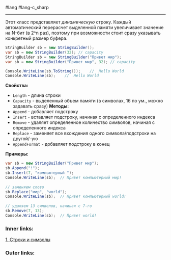 #lang #lang-c_sharp 

---
Этот класс представляет *динамическую* строку.
Каждый автоматический перерасчет выделенной памяти увеличивает значение на N-бит (в 2^n раз), поэтому при возможности стоит сразу указывать конкретный размер буфера.

```csharp
StringBuilder sb = new StringBuilder();
var sb = new StringBuilder(32); // capacity
StringBuilder sb = new StringBuilder("Привет мир");
var sb = new StringBuilder("Привет мир", 32); // capacity

Console.WriteLine(sb.ToString());    //  Hello World
Console.WriteLine(sb);    //  Hello World
```

**Свойства:**
- `Length` - длина строки
- `Capacity` - выделенный объем памяти (в символах, 16 по ум., можно задавать сразу)
**Методы:**
- `Append` - добавляет подстроку
- `Insert` - вставляет подстроку, начиная с определенного индекса
- `Remove` - удаляет определенное количество символов, начиная с определенного индекса
- `Replace` - заменяет все вхождения одного символа/подстроки на другой/-ую
- `AppendFormat` - добавляет подстроку в конец

**Примеры:**

```csharp
var sb = new StringBuilder("Привет мир");
sb.Append("!");
sb.Insert(7, "компьютерный ");
Console.WriteLine(sb);  // Привет компьютерный мир!
 
// заменяем слово
sb.Replace("мир", "world");
Console.WriteLine(sb);  // Привет компьютерный world!
 
// удаляем 13 символов, начиная с 7-го
sb.Remove(7, 13);
Console.WriteLine(sb);  // Привет world!
```

### Inner links:
[1. Строки и символы](1.%20Languages/C-sharp/0.%20Введение/4.%20Строки%20и%20символы/1.%20Строки%20и%20символы.md)

### Outer links: